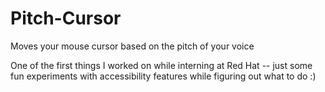 # Pitch-Cursor
Moves your mouse cursor based on the pitch of your voice

One of the first things I worked on while interning at Red Hat -- just some fun experiments with accessibility features while figuring out what to do :)
